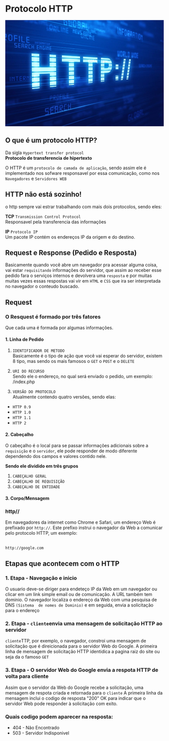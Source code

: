 # Protocolo HTTP

![alt text](/Images/http.png)

## O que é um protocolo HTTP?

Da sigla ``Hypertext transfer protocol`` <br>
**Protocolo de transferencia de hipertexto**

O HTTP é um ``protocolo de camada de aplicação``, sendo assim ele é implementado nos sofware responsavel por essa comunicação, como nos ``Navegadores`` e ``Servidores WEB``


## HTTP não está sozinho!

o http sempre vai estrar trabalhando com mais dois protocolos, sendo eles:

**TCP** ``Transmission Control Protocol`` <br>
Responsavel pela transferencia das informações

**IP** ``Protocolo IP`` <br>
Um pacote IP contém os endereços IP da origem e do destino. 

## Request e Response (Pedido e Resposta)

Basicamente quando você abre um navegador pra acessar alguma coisa, vai estar ``requisitando`` informações do servidor, que assim ao receber esse pedido fara o serviços internos e devolvera uma ``resposta`` e por muitas muitas vezes essas respostas vai vir em ``HTML`` e ``CSS`` que ira ser interpretada no navegador o conteudo buscado.


## Request 
### O Resquest é formado por três fatores
Que cada uma é formada por algumas informações.

#### 1. Linha de Pedido
1. ``IDENTIFICADOR DE METODO``<br>
Basicamente é o tipo de ação que você vai esperar do servidor, existem 8 tipo, mas sendo os mais famosos o ``GET`` o ``POST`` e o ``DELETE``

2. ``URI DO RECURSO``<br>
Sendo ele o endereço, no qual será enviado o pedido, um exemplo: /index.php

3. ``VERSÃO DO PROTOCOLO``<br>
Atualmente contendo quatro versôes, sendo elas:<br>
* ``HTTP 0.9``<br>
* ``HTTP 1.0``<br>
* ``HTTP 1.1``<br>
* ``HTTP 2``<br>

#### 2. Cabeçalho
O cabeçalho é o local para se passar informações adicionais sobre a ``requisição`` e o ``servidor``, ele pode responder de modo diferente dependendo dos campos e valores contido nele. <br>

**Sendo ele dividido em três grupos**
1. ``CABEÇALHO GERAL`` 
2. ``CABEÇALHO DE REQUISIÇÃO`` 
3. ``CABEÇALHO DE ENTIDADE`` 



#### 3. Corpo/Mensagem

### http//

Em navegadores da internet como Chrome e Safari, um endereço Web é prefixado por ``http://``. Este prefixo instrui o navegador da Web a comunicar pelo protocolo HTTP, um exemplo:

```

http://google.com

```

## Etapas que acontecem com o HTTP

### 1. Etapa - Navegação e inicio

O usuario deve-se diriger para endeteço IP da Web em um navegador ou clicar em um link simple email ou de comunicação. A URL também tem dominio. O navegador localiza o endereço da Web com uma  pesquisa de DNS ``(Sistema  de nomes de Dominio)`` e em seguida, envia a solicitação para o endereço 

### 2. Etapa - ``cliente``envia uma mensagem de solicitação HTTP ao servidor 

``cliente``TTP, por exemplo, o navegador, constroi uma mensagem de solicitação que é direicionada para o servidor Web do Google. A primeira linha de mensagem de solicitação HTTP identidica a pagina raiz do site ou seja da o famoso ``GET``

### 3. Etapa - O servidor Web do Google envia a respota HTTP de volta para cliente

Assim que o servidor da Web do Google recebe a solicitação, uma mensagem de respota criada e retornada para o ``cliente`` 
A primeira linha da mensagem inclui o codigo de resposta "200" OK para indicar que o servidor Web pode responder à solicitação com exito.

### Quais codigo podem aparecer na resposta:

* 404 - Não Encontrado
* 503 - Servidor Indisponivel